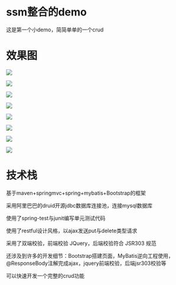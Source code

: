 # ssm整合的demo

这是第一个小demo，简简单单的一个crud

# 效果图

![](https://gitee.com/zybfsyqs/picture/raw/master/myblogpic/ssmdemo/1.png)

![](https://gitee.com/zybfsyqs/picture/raw/master/myblogpic/ssmdemo/2.png)

![](https://gitee.com/zybfsyqs/picture/raw/master/myblogpic/ssmdemo/3.png)

![](https://gitee.com/zybfsyqs/picture/raw/master/myblogpic/ssmdemo/4.png)

![](https://gitee.com/zybfsyqs/picture/raw/master/myblogpic/ssmdemo/5.png)

![](https://gitee.com/zybfsyqs/picture/raw/master/myblogpic/ssmdemo/6.png)

![](https://gitee.com/zybfsyqs/picture/raw/master/myblogpic/ssmdemo/7.png)

![](https://gitee.com/zybfsyqs/picture/raw/master/myblogpic/ssmdemo/8.png)

# 技术栈

基于maven+springmvc+spring+mybatis+Bootstrap的框架

采用阿里巴巴的druid开源jdbc数据库连接池，连接mysql数据库

使用了spring-test与junit编写单元测试代码

使用了restful设计风格，以ajax发送put与delete类型请求

采用了双端校验，前端校验 JQuery，后端校验符合 JSR303 规范

还涉及到许多的开发细节：Bootstrap搭建页面，MyBatis逆向工程使用，@ResponseBody注解完成ajax，jquery前端校验，后端jsr303校验等

可以快速开发一个完整的crud功能
